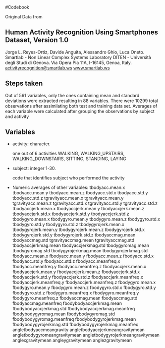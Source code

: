 #Codebook

Original Data from 

## Human Activity Recognition Using Smartphones Dataset, Version 1.0

Jorge L. Reyes-Ortiz, Davide Anguita, Alessandro Ghio, Luca Oneto.
Smartlab - Non Linear Complex Systems Laboratory
DITEN - Università degli Studi di Genova.
Via Opera Pia 11A, I-16145, Genoa, Italy.
activityrecognition@smartlab.ws
www.smartlab.ws

## Steps taken
Out of 561 variables, only the ones containing mean and standard deviations were extracted resulting in 88 variables. There were 10299 total observations after assimilating both test and training data set. Averages of each variable were calculated after grouping the observations by subject and activity

## Variables 

* activity: character.

    one out of 6 activities WALKING, WALKING_UPSTAIRS, WALKING_DOWNSTAIRS, SITTING, STANDING, LAYING
    
* subject: integer 1-30.

    code that identifies subject who performed the activity 

* Numeric averages of other variables: 
    tbodyacc.mean.x tbodyacc.mean.y tbodyacc.mean.z 
    tbodyacc.std.x tbodyacc.std.y tbodyacc.std.z 
    tgravityacc.mean.x tgravityacc.mean.y tgravityacc.mean.z 
    tgravityacc.std.x tgravityacc.std.y tgravityacc.std.z 
    tbodyaccjerk.mean.x tbodyaccjerk.mean.y tbodyaccjerk.mean.z 
    tbodyaccjerk.std.x tbodyaccjerk.std.y tbodyaccjerk.std.z 
    tbodygyro.mean.x tbodygyro.mean.y tbodygyro.mean.z 
    tbodygyro.std.x tbodygyro.std.y tbodygyro.std.z 
    tbodygyrojerk.mean.x tbodygyrojerk.mean.y tbodygyrojerk.mean.z 
    tbodygyrojerk.std.x tbodygyrojerk.std.y tbodygyrojerk.std.z 
    tbodyaccmag.mean tbodyaccmag.std 
    tgravityaccmag.mean tgravityaccmag.std 
    tbodyaccjerkmag.mean tbodyaccjerkmag.std 
    tbodygyromag.mean tbodygyromag.std 
    tbodygyrojerkmag.mean tbodygyrojerkmag.std 
    fbodyacc.mean.x fbodyacc.mean.y fbodyacc.mean.z 
    fbodyacc.std.x fbodyacc.std.y fbodyacc.std.z 
    fbodyacc.meanfreq.x fbodyacc.meanfreq.y fbodyacc.meanfreq.z 
    fbodyaccjerk.mean.x fbodyaccjerk.mean.y fbodyaccjerk.mean.z 
    fbodyaccjerk.std.x fbodyaccjerk.std.y fbodyaccjerk.std.z 
    fbodyaccjerk.meanfreq.x fbodyaccjerk.meanfreq.y fbodyaccjerk.meanfreq.z 
    fbodygyro.mean.x fbodygyro.mean.y fbodygyro.mean.z 
    fbodygyro.std.x fbodygyro.std.y fbodygyro.std.z 
    fbodygyro.meanfreq.x fbodygyro.meanfreq.y fbodygyro.meanfreq.z 
    fbodyaccmag.mean fbodyaccmag.std 
    fbodyaccmag.meanfreq fbodybodyaccjerkmag.mean fbodybodyaccjerkmag.std 
    fbodybodyaccjerkmag.meanfreq fbodybodygyromag.mean fbodybodygyromag.std 
    fbodybodygyromag.meanfreq fbodybodygyrojerkmag.mean fbodybodygyrojerkmag.std
    fbodybodygyrojerkmag.meanfreq 
    angletbodyaccmeangravity angletbodyaccjerkmeangravitymean 
    angletbodygyromeangravitymean angletbodygyrojerkmeangravitymean 
    anglexgravitymean angleygravitymean anglezgravitymean
